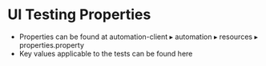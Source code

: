 # UI Testing Properties



* Properties can be found at ⁨automation-client⁩ ▸ ⁨automation⁩ ▸ ⁨resources⁩ ▸ properties.property
* Key values applicable to the tests can be found here

